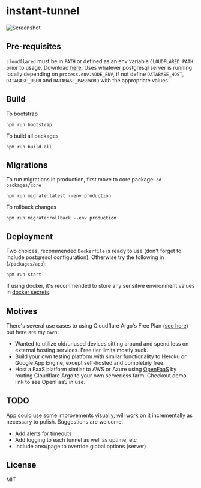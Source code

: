 # instant-tunnel
![Screenshot](https://user-images.githubusercontent.com/24352255/95298441-9dfc1b80-086b-11eb-8667-34afc3d398b5.png)

## Pre-requisites
`cloudflared` must be in `PATH` or defined as an env variable `CLOUDFLARED_PATH` prior to usage. Download [here](https://developers.cloudflare.com/argo-tunnel/downloads).
Uses whatever postgresql server is running locally depending on `process.env.NODE_ENV`, if not define `DATABASE_HOST`, `DATABASE_USER` and `DATABASE_PASSWORD` with the appropriate values.

## Build
To bootstrap

    npm run bootstrap

To build all packages

    npm run build-all

## Migrations
To run migrations in production, first move to core package: `cd packages/core`

    npm run migrate:latest --env production

To rollback changes

    npm run migrate:rollback --env production

## Deployment
Two choices, recommended `Dockerfile` is ready to use (don't forget to include postgresql configuration). Otherwise try the following in (`/packages/app`):

    npm run start

If using docker, it's recommended to store any sensitive environment values in [docker secrets](https://docs.docker.com/engine/swarm/secrets/).

## Motives
There's several use cases to using Cloudflare Argo's Free Plan ([see here](https://developers.cloudflare.com/cloudflare-one/connections/connect-apps/trycloudflare#faq)) but here are my own:
- Wanted to utilize old/unused devices sitting around and spend less on external hosting services. Free tier limits mostly suck.
- Build your own testing platform with similar functionality to Heroku or Google App Engine, except self-hosted and completely free.
- Host a FaaS platform similar to AWS or Azure using [OpenFaaS](https://github.com/openfaas/faas) by routing Cloudflare Argo to your own serverless farm. Checkout demo link to see OpenFaaS in use.

## TODO
App could use some improvements visually, will work on it incrementally as necessary to polish. Suggestions are welcome. 
- Add alerts for timeouts
- Add logging to each tunnel as well as uptime, etc
- Include area/page to override global options (server)

## License
MIT
